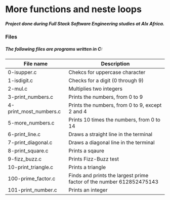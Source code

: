 # More functions and neste loops

##### Project done during Full Stack Software Engineering studies at Alx Africa.

### Files

##### The following files are programs written in C:
| File name | Description |
| --- | --- |
| 0-isupper.c	| Chekcs for uppercase character |
| 1-isdigit.c	| Checks for a digit (0 through 9) |
| 2-mul.c	| Multiplies two integers |
| 3-print_numbers.c	| Prints the numbers, from 0 to 9 |
| 4-print_most_numbers.c	| Prints the numbers, from 0 to 9, except 2 and 4 |
| 5-more_numbers.c | Prints 10 times the numbers, from 0 to 14 |
| 6-print_line.c	| Draws a straight line in the terminal |
| 7-print_diagonal.c |	Draws a diagonal line in the terminal |
| 8-print_square.c |	Prints a sqaure |
| 9-fizz_buzz.c	| Prints Fizz-Buzz test |
| 10-print_triangle.c	| Prints a triangle |
| 100-prime_factor.c	| Finds and prints the largest prime factor of the number 612852475143 |
| 101-print_number.c |	Prints an integer |



